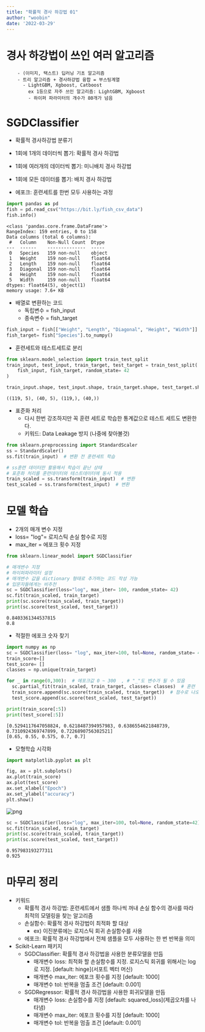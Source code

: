 ```yaml
---
title: "확률적 경사 하강법 01"
author: "woobin"
date: '2022-03-29'
---
```


# 경사 하강법이 쓰인 여러 알고리즘
        - (이미지, 택스트) 딥러닝 기초 알고리즘
        - 트리 알고리즘 + 경사하강법 융합 = 부스팅계열
          - LightGBM, Xgboost, Catboost
            ex 1등으로 자주 쓰인 알고리즘: LightGBM, Xgboost
            - 하이퍼 파라미터의 개수가 80개가 넘음

# SGDClassifier
- 확률적 경사하강법 분류기
- 1회에 1개의 데이터씩 뽑기: 확률적 경사 하강법
- 1회에 여러개의 데이터씩 뽑기: 미니배치 경사 하강법
- 1회에 모든 데이터를 뽑기: 배치 경사 하강법

- 에포크: 훈련세트를 한번 모두 사용하는 과정


```python
import pandas as pd
fish = pd.read_csv("https://bit.ly/fish_csv_data")
fish.info()
```

    <class 'pandas.core.frame.DataFrame'>
    RangeIndex: 159 entries, 0 to 158
    Data columns (total 6 columns):
     #   Column    Non-Null Count  Dtype  
    ---  ------    --------------  -----  
     0   Species   159 non-null    object 
     1   Weight    159 non-null    float64
     2   Length    159 non-null    float64
     3   Diagonal  159 non-null    float64
     4   Height    159 non-null    float64
     5   Width     159 non-null    float64
    dtypes: float64(5), object(1)
    memory usage: 7.6+ KB
    

- 배열로 변환하는 코드
  - 독립변수 = fish_input
  - 종속변수 = fish_target


```python
fish_input = fish[["Weight", "Length", "Diagonal", "Height", "Width"]].to_numpy()
fish_target= fish["Species"].to_numpy()
```

- 훈련세트와 테스트세트로 분리


```python
from sklearn.model_selection import train_test_split
train_input, test_input, train_target, test_target = train_test_split(
    fish_input, fish_target, random_state= 42
)

train_input.shape, test_input.shape, train_target.shape, test_target.shape,
```




    ((119, 5), (40, 5), (119,), (40,))



- 표준화 처리
  - 다시 한번 강조하지만 꼭 훈련 세트로 학습한 통계값으로 테스트 세트도 변환한다.
  - 키워드: Data Leakage 방지 (나중에 찾아볼것)


```python
from sklearn.preprocessing import StandardScaler
ss = StandardScaler()
ss.fit(train_input)  # 변환 전 훈련세트 학습

# ss훈련 데이터만 활용해서 학습이 끝난 상태
# 표준화 처리를 훈련데이터와 테스트데이터에 동시 적용
train_scaled = ss.transform(train_input)  # 변환
test_scaled = ss.transform(test_input)  # 변환
```

# 모델 학습
- 2개의 매개 변수 지정
- loss= "log"=  로지스틱 손실 함수로 지정
- max_iter = 에포크 횟수 지정


```python
from sklearn.linear_model import SGDClassifier

# 매개변수 지정
# 하이퍼파라미터 설정
# 매개변수 값을 dictionary 형태로 추가하는 코드 작성 가능
# 입문자들에게는 비추천
sc = SGDClassifier(loss="log", max_iter= 100, random_state= 42)
sc.fit(train_scaled, train_target)
print(sc.score(train_scaled, train_target))
print(sc.score(test_scaled, test_target))
```

    0.8403361344537815
    0.8
    

- 적절한 에포크 숫자 찾기


```python
import numpy as np
sc = SGDClassifier(loss= "log", max_iter=100, tol=None, random_state= 42)
train_score=[]
test_score= []
classes = np.unique(train_target)

for _ in range(0,300):  # 에포크값 0 ~ 300  , # "_"도 변수가 될 수 있음
  sc.partial_fit(train_scaled, train_target, classes= classes)  # 훈련
  train_score.append(sc.score(train_scaled, train_target))  # 점수로 나오는 값들을 append()
  test_score.append(sc.score(test_scaled, test_target))

print(train_score[:5])
print(test_score[:5])
```

    [0.5294117647058824, 0.6218487394957983, 0.6386554621848739, 0.7310924369747899, 0.7226890756302521]
    [0.65, 0.55, 0.575, 0.7, 0.7]
    

- 모형학습 시각화


```python
import matplotlib.pyplot as plt

fig, ax = plt.subplots()
ax.plot(train_score)
ax.plot(test_score)
ax.set_xlabel("Epoch")
ax.set_ylabel("accuracy")
plt.show()
```


    
![png](output_14_0.png)
    



```python
sc = SGDClassifier(loss="log", max_iter=100, tol=None, random_state=42)  # 반복횟수 100 , # tol(): 반복을 멈추는 기준
sc.fit(train_scaled, train_target)
print(sc.score(train_scaled, train_target))
print(sc.score(test_scaled, test_target))
```

    0.957983193277311
    0.925
    

# 마무리 정리
- 키워드
  - 확률적 경사 하강법: 훈련세트에서 샘플 하나씩 꺼내 손실 함수의 경사를 따라 최적의 모델링을 찾는 알고리즘
  - 손실함수: 확률적 경사 하강법이 최적화 할 대상
    - ex) 이진분류에는 로지스틱 회귀 손실함수를 사용
  - 에포크: 확률적 경사 하강법에서 전체 샘플을 모두 사용하는 한 번 반복을 의미
- Scikit-Learn 패키지
  - SGDClassifier: 확률적 경사 하강법을 사용한 분류모델을 만듬
    - 매개변수 loss: 최적화 할 손실함수를 지정. 로지스틱 회귀를 위해서는 log로 지정. [default: hinge](서포트 벡터 머신)
    - 매개변수 max_iter: 에포크 횟수를 지정 [default: 1000]
    - 매개변수 tol: 반복을 멈출 조건 [default: 0.001]
  - SGDRegressor: 확률적 경사 하강법을 사용한 회귀모델을 만듬
    - 매개변수 loss: 손실함수를 지정 [default: squared_loss](제곱오차를 나타냄)
    - 매개변수 max_iter: 에포크 횟수를 지정 [default: 1000]
    - 매개변수 tol: 반복을 멈출 조건 [default: 0.001]
